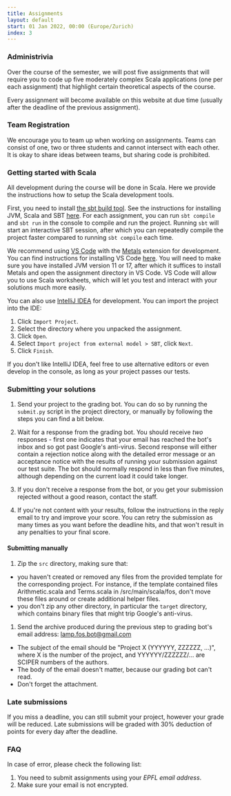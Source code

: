 ```yaml
---
title: Assignments
layout: default
start: 01 Jan 2022, 00:00 (Europe/Zurich)
index: 3
---
```


### Administrivia

Over the course of the semester, we will post five assignments that will require you to code up five moderately complex Scala applications (one per each assignment) that highlight certain theoretical aspects of the course.

Every assignment will become available on this website at due time (usually after the deadline of the previous assignment).

### Team Registration

We encourage you to team up when working on assignments.
Teams can consist of one, two or three students and cannot intersect with each other.
It is okay to share ideas between teams, but sharing code is prohibited.

### Getting started with Scala

All development during the course will be done in Scala.
Here we provide the instructions how to setup the Scala development tools.

First, you need to install [the sbt build tool](http://www.scala-sbt.org/download.html).
See the instructions for installing JVM, Scala and SBT [here](https://gitlab.epfl.ch/lamp/cs206/-/blob/master/labs/tools-setup.md#step-2-installing-the-java-development-kit-jdk-and-sbt-via-coursier).
For each assignment, you can run `sbt compile` and `sbt run` in the console to compile and run the project.
Running `sbt` will start an interactive SBT session, after which you can repeatedly compile the project faster compared to running `sbt compile` each time.

We recommend using [VS Code](https://code.visualstudio.com/) with the [Metals](https://marketplace.visualstudio.com/items?itemName=scalameta.metals) extension for development.
You can find instructions for installing VS Code [here](https://gitlab.epfl.ch/lamp/cs206/-/blob/master/labs/tools-setup.md#step-6-installing-code).
You will need to make sure you have installed JVM version 11 or 17, after which it suffices to install Metals and open the assignment directory in VS Code.
VS Code will allow you to use Scala worksheets, which will let you test and interact with your solutions much more easily.

You can also use [IntelliJ IDEA](https://www.jetbrains.com/idea/download) for development.
You can import the project into the IDE:

1. Click `Import Project`.
1. Select the directory where you unpacked the assignment.
1. Click `Open`.
1. Select `Import project from external model > SBT`, click `Next`.
1. Click `Finish`.

If you don't like IntelliJ IDEA, feel free to use alternative editors or even develop in the console,
as long as your project passes our tests.

### Submitting your solutions

1. Send your project to the grading bot. You can do so by running the `submit.py` script in the project directory, or manually by following the steps you can find a bit below.
1. Wait for a response from the grading bot. You should receive _two_
responses - first one indicates that your email has reached the bot's inbox and
so got past Google's anti-virus. Second response will either contain a rejection
notice along with the detailed error message or an acceptance notice with the
results of running your submission against our test suite. The bot should
normally respond in less than five minutes, although depending on the current
load it could take longer.

1. If you don't receive a response from the bot, or you get your submission rejected without a good reason, contact the staff.

1. If you're not content with your results, follow the instructions in the reply email to try and improve your score. You can retry the submission as many times as you want before the deadline hits, and that won't result in any penalties to your final score.

#### Submitting manually

1. Zip the `src` directory, making sure that:
  * you haven't created or removed any files from the provided template for the corresponding project. For instance, if the template contained files Arithmetic.scala and Terms.scala in /src/main/scala/fos, don't move these files around or create additional helper files.
  * you don't zip any other directory, in particular the `target` directory, which contains binary files that might trip Google's anti-virus.
1. Send the archive produced during the previous step to grading bot's email address: [lamp.fos.bot@gmail.com](mailto:lamp.fos.bot@gmail.com)
  * The subject of the email should be "Project X (YYYYYY, ZZZZZZ, ...)", where X is the number of the project, and YYYYYY/ZZZZZZ/... are SCIPER numbers of the authors.
  * The body of the email doesn't matter, because our grading bot can't read.
  * Don't forget the attachment.

### Late submissions

If you miss a deadline, you can still submit your project, however your grade will be reduced. Late submissions will be graded with 30% deduction of points for every day after the deadline.

<!-- ### Feedback on submissions -->

<!-- If you need more detailed feedback on your submission, please send an email to -->
<!-- one of the assistants to reserve an office slot, so that we may study your code -->
<!-- together. -->

### FAQ

In case of error, please check the following list:

1. You need to submit assignments using your _EPFL email address_.
2. Make sure your email is not encrypted.